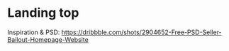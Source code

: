 # Landing top
Inspiration & PSD: https://dribbble.com/shots/2904652-Free-PSD-Seller-Bailout-Homepage-Website
